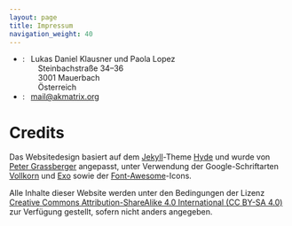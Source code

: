 ```yaml
---
layout: page
title: Impressum
navigation_weight: 40
---
```


<ul class="contact">
    <li>
        <i class="fas fa-envelope" aria-hidden="true"></i>:
        &ensp;Lukas Daniel Klausner und Paola Lopez<br />
        &emsp;&emsp;Steinbachstraße 34–36<br />
        &emsp;&emsp;3001 Mauerbach<br />
        &emsp;&emsp;Österreich
    </li>
    <li>
        <i class="fas fa-at" aria-hidden="true"></i>:
        &ensp;<a href="mailto:mail@akmatrix.org">mail@akmatrix.org</a>
        </li>
</ul>

# Credits

Das Websitedesign basiert auf dem [Jekyll](https://jekyllrb.com)-Theme [Hyde](http://hyde.getpoole.com) und wurde von [Peter Grassberger](https://petergrassberger.com) angepasst, unter Verwendung der Google-Schriftarten [Vollkorn](https://fonts.google.com/specimen/Vollkorn) und [Exo](https://fonts.google.com/specimen/Exo) sowie der [Font-Awesome](https://fontawesome.com/)-Icons.

Alle Inhalte dieser Website werden unter den Bedingungen der Lizenz [Creative Commons Attribution-ShareAlike 4.0 International (CC BY-SA 4.0)](https://creativecommons.org/licenses/by-sa/4.0/) zur Verfügung gestellt, sofern nicht anders angegeben.
